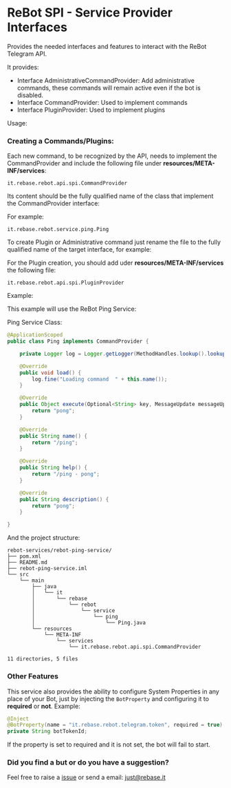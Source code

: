 # ReBot SPI - Service Provider Interfaces

Provides the needed interfaces and features to interact with the ReBot Telegram API.

It provides:

 - Interface AdministrativeCommandProvider: Add administrative commands, these commands will remain active even if the bot is disabled.
 - Interface CommandProvider: Used to implement commands
 - Interface PluginProvider: Used to implement plugins
 
Usage:

### Creating a Commands/Plugins:

Each new command, to be recognized by the API, needs to implement the CommandProvider and include the following file under **resources/META-INF/services**:

```
it.rebase.rebot.api.spi.CommandProvider
```
Its content should be the fully qualified name of the class that implement the CommandProvider interface:

For example:

```
it.rebase.rebot.service.ping.Ping
```

To create Plugin or Administrative command just rename the file to the fully qualified name of the target interface, for example:

For the Plugin creation, you should add uder **resources/META-INF/services** the following file:

```
it.rebase.rebot.api.spi.PluginProvider
```

Example:

This example will use the ReBot Ping Service:

Ping Service Class:

```java
@ApplicationScoped
public class Ping implements CommandProvider {

    private Logger log = Logger.getLogger(MethodHandles.lookup().lookupClass().getName());

    @Override
    public void load() {
        log.fine("Loading command  " + this.name());
    }

    @Override
    public Object execute(Optional<String> key, MessageUpdate messageUpdate) {
        return "pong";
    }

    @Override
    public String name() {
        return "/ping";
    }

    @Override
    public String help() {
        return "/ping - pong";
    }

    @Override
    public String description() {
        return "pong";
    }

}
```

And the project structure:

```
rebot-services/rebot-ping-service/
├── pom.xml
├── README.md
├── rebot-ping-service.iml
└── src
    └── main
        ├── java
        │   └── it
        │       └── rebase
        │           └── rebot
        │               └── service
        │                   └── ping
        │                       └── Ping.java
        └── resources
            └── META-INF
                └── services
                    └── it.rebase.rebot.api.spi.CommandProvider

11 directories, 5 files

```

### Other Features

This service also provides the ability to configure System Properties in any place of your Bot,
just by injecting the `BotProperty` and configuring it to **required** or **not**. Example:

```java
@Inject
@BotProperty(name = "it.rebase.rebot.telegram.token", required = true)
private String botTokenId;
```

If the property is set to required and it is not set, the bot will fail to start.

### Did you find a but or do you have a suggestion?
Feel free to raise a [issue](https://github.com/rebase-it/rebot/issues/new) or send a email: just@rebase.it